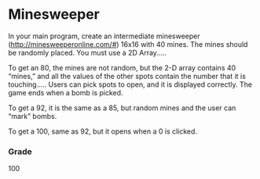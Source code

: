 # Minesweeper

In your main program, create an intermediate minesweeper (http://minesweeperonline.com/#) 16x16 with 40 mines.    The mines should be randomly placed.   You must use a 2D Array…..

To get an 80, the mines are not random, but the 2-D array contains 40 “mines,” and all the values of the other spots contain the number that it is touching….. Users can pick spots to open, and it is displayed correctly.  The game ends when a bomb is picked. 


To get a 92, it is the same as a 85, but random mines and the user can “mark” bombs.


To get a 100, same as 92, but it opens when a 0 is clicked.		

### Grade
100
